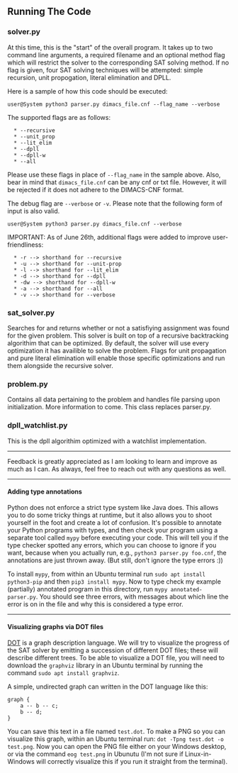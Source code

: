 ## Running The Code 

### solver.py 
  At this time, this is the "start" of the overall program. It takes up to two command line arguments, a required filename and an
  optional method flag which will restrict the solver to the corresponding SAT solving method. If no flag is given, four SAT solving techniques will be attempted:
  simple recursion, unit propogation, literal elimination and DPLL.
  
  Here is a sample of how this code should be executed:
  
  `user@System python3 parser.py dimacs_file.cnf --flag_name --verbose`
  
  The supported flags are as follows:
  
      * --recursive
      * --unit_prop 
      * --lit_elim  
      * --dpll 
      * --dpll-w
      * --all
    
   Please use these flags in place of `--flag_name` in the sample above.
   Also, bear in mind that `dimacs_file.cnf` can be any cnf or txt file. However, it will be rejected if it does not adhere to the DIMACS-CNF format.
   
   The debug flag are `--verbose` or `-v`. 
   Please note that the following form of input is also valid.
   
   `user@System python3 parser.py dimacs_file.cnf --verbose`
    
   IMPORTANT: As of June 26th, additional flags were added to improve user-friendliness:
   
      * -r --> shorthand for --recursive
      * -u --> shorthand for --unit-prop 
      * -l --> shorthand for --lit_elim
      * -d --> shorthand for --dpll
      * -dw --> shorthand for --dpll-w
      * -a --> shorthand for --all
      * -v --> shorthand for --verbose
   
### sat_solver.py 
  Searches for and returns whether or not a satisfiying assignment was found for the given problem. This solver is built on top of a recursive backtracking algorithim that can     be optimized. By default, the solver will use every optimization it has availible to solve the problem. Flags for unit propagation and pure literal elimination will enable      those specific optimizations and run them alongside the recursive solver. 

### problem.py
   Contains all data pertaining to the problem and handles file parsing upon initialization. More information to come.
   This class replaces parser.py.

### dpll_watchlist.py
   This is the dpll algorithim optimized with a watchlist implementation.
    
---
    
   Feedback is greatly appreciated as I am looking to learn and improve as much as I can.
   As always, feel free to reach out with any questions as well.
   
---
 
#### Adding type annotations
 
Python does not enforce a strict type system like Java does. This allows you to do some tricky things
at runtime, but it also allows you to shoot yourself in the foot and create a lot of confusion. It's
possible to annotate your Python programs with types, and then check your program using a separate tool 
called `mypy` before executing your code. This will tell you if the type checker spotted any errors,
which you can choose to ignore if you want, because when you actually run, e.g., `python3 parser.py foo.cnf`, 
the annotations are just thrown away. (But still, don't ignore the type errors :))

To install `mypy`, from within an Ubuntu terminal run `sudo apt install python3-pip` and then
`pip3 install mypy`. Now to type check my example (partially) annotated program in this directory,
run `mypy annotated-parser.py`. You should see three errors, with messages about which line the
error is on in the file and why this is considered a type error.

---

#### Visualizing graphs via DOT files

[DOT](https://en.wikipedia.org/wiki/DOT_(graph_description_language)) is a graph description language.
We will try to visualize the progress of the SAT solver by emitting a succession of different DOT files;
these will describe different trees. To be able to visualize a DOT file, you will need to download 
the `graphviz` library in an Ubuntu terminal by running the command `sudo apt install graphviz`.

A simple, undirected graph can written in the DOT language like this:

```
graph {
    a -- b -- c;
    b -- d;
}
```

You can save this text in a file named `test.dot`.
To make a PNG so you can visualize this graph, within an Ubuntu terminal run: `dot -Tpng test.dot -o test.png`.
Now you can open the PNG file either on your Windows desktop, or via the command `eog test.png` in Ubunutu
(I'm not sure if Linux-in-Windows will correctly visualize this if you run it straight from the terminal).

